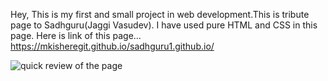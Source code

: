 Hey, This is my first and small project in web development.This is tribute page to Sadhguru(Jaggi Vasudev). I have used pure HTML and CSS in this page. 
Here is link of this page...
https://mkisheregit.github.io/sadhguru1.github.io/

![quick review of the page](https://user-images.githubusercontent.com/73874101/110509992-bc22bc00-8128-11eb-9ef0-178c07628586.gif)


